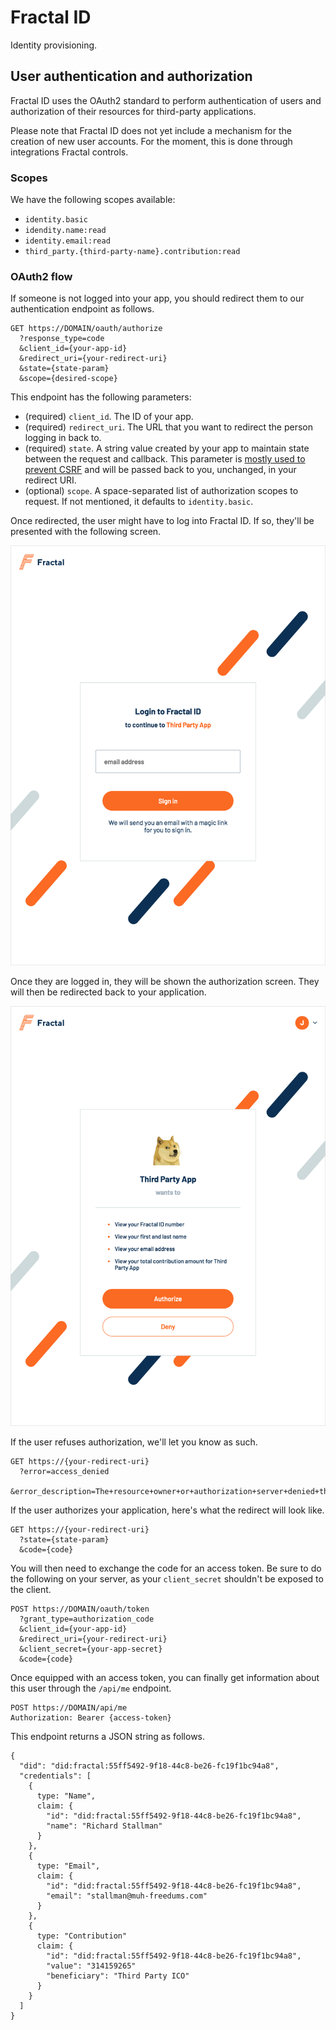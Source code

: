 # Fractal ID

Identity provisioning.

## User authentication and authorization

Fractal ID uses the OAuth2 standard to perform authentication of users and authorization of their resources for third-party applications.

Please note that Fractal ID does not yet include a mechanism for the creation of new user accounts. For the moment, this is done through integrations Fractal controls.

### Scopes

We have the following scopes available:
  * `identity.basic`
  * `idendity.name:read`
  * `identity.email:read`
  * `third_party.{third-party-name}.contribution:read`

### OAuth2 flow

If someone is not logged into your app, you should redirect them to our authentication endpoint as follows.

```
GET https://DOMAIN/oauth/authorize
  ?response_type=code
  &client_id={your-app-id}
  &redirect_uri={your-redirect-uri}
  &state={state-param}
  &scope={desired-scope}
```

This endpoint has the following parameters:

* (required) `client_id`. The ID of your app.
* (required) `redirect_uri`. The URL that you want to redirect the person logging in back to.
* (required) `state`. A string value created by your app to maintain state between the request and callback. This parameter is [mostly used to prevent CSRF](https://auth0.com/docs/protocols/oauth2/oauth-state) and will be passed back to you, unchanged, in your redirect URI.
* (optional) `scope`. A space-separated list of authorization scopes to request. If not mentioned, it defaults to `identity.basic`.

Once redirected, the user might have to log into Fractal ID. If so, they'll be presented with the following screen.

![](img/login.png)

Once they are logged in, they will be shown the authorization screen. They will then be redirected back to your application.

![](img/authorization.png)

If the user refuses authorization, we'll let you know as such.

```
GET https://{your-redirect-uri}
  ?error=access_denied
  &error_description=The+resource+owner+or+authorization+server+denied+the+request.
```

If the user authorizes your application, here's what the redirect will look like.

```
GET https://{your-redirect-uri}
  ?state={state-param}
  &code={code}
```

You will then need to exchange the code for an access token. Be sure to do the following on your server, as your `client_secret` shouldn't be exposed to the client.

```
POST https://DOMAIN/oauth/token
  ?grant_type=authorization_code
  &client_id={your-app-id}
  &redirect_uri={your-redirect-uri}
  &client_secret={your-app-secret}
  &code={code}
```

Once equipped with an access token, you can finally get information about this user through the `/api/me` endpoint.

```
POST https://DOMAIN/api/me
Authorization: Bearer {access-token}
```

This endpoint returns a JSON string as follows.

```
{
  "did": "did:fractal:55ff5492-9f18-44c8-be26-fc19f1bc94a8",
  "credentials": [
    {
      type: "Name",
      claim: {
        "id": "did:fractal:55ff5492-9f18-44c8-be26-fc19f1bc94a8",
        "name": "Richard Stallman"
      }
    },
    {
      type: "Email",
      claim: {
        "id": "did:fractal:55ff5492-9f18-44c8-be26-fc19f1bc94a8",
        "email": "stallman@muh-freedums.com"
      }
    },
    {
      type: "Contribution"
      claim: {
        "id": "did:fractal:55ff5492-9f18-44c8-be26-fc19f1bc94a8",
        "value": "314159265"
        "beneficiary": "Third Party ICO"
      }
    }
  ]
}
```
